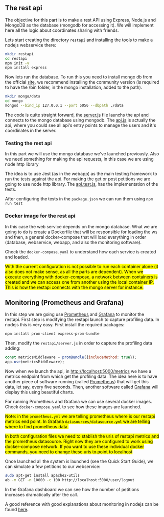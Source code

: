 ## The rest api
The objective for this part is to make a rest API using Express, Node.js and MongoDB as the database (mongodb for accessing it). We will implement here all the logic about coordinates sharing with friends.

Lets start creating the directory `restapi` and installing the tools to make a nodejs webservice there:
```sh
mkdir restapi
cd restapi
npm init -y
npm install express
```
Now lets run the database. To run this you need to install mongo db from the official [site](https://www.mongodb.com/try/download/community), we recommend installing the community version (is required to have the /bin folder, in the mongo installation, added to the path).
```sh
mkdir mongo/data
cd mongo
mongod --bind_ip 127.0.0.1 --port 5050 --dbpath ./data
```
The code is quite straight forward, the [server.js](restapi/server.js) file launchs the api and connects to the mongo database using mongodb. The [api.js](restapi/api.js) is actually the api, where you could see all api's entry points to manage the users and it's coordinates in the server.

### Testing the rest api
In this part we will use the mongo database we've launched previously. Also we need something for making the api requests, in this case we are using node http library

The idea is to use Jest (as in the webapp) as the main testing framework to run the tests against the api. For making the get or post petitions we are going to use node http library. The [api.test.js](restapi/tests/api.test.js), has the implementation of the tests.

After configuring the tests in the `package.json` we can run them using `npm run test`

### Docker image for the rest api
In this case the web service depends on the mongo database. What we are going to do is create a Dockerfile that will be responsible for loading the ws and then, a general docker-compose that will load everything in order (database, webservice, webapp, and also the monitoring software).

Check the `docker-compose.yaml` to understand how each service is created and loaded.

<mark>With the current configuration is not possible to run each container alone (it also does not make sense, as all the parts are dependent). When we execute everything with docker-compose, a network between containers is created and we can access one from another using the local container IP. This is how the restapi connects with the mongo server for instance.</mark>

## Monitoring (Prometheus and Grafana)
In this step we are going use [Prometheus](https://prometheus.io/) and [Grafana](https://grafana.com/) to monitor the restapi. First step is modifying the restapi launch to capture profiling data. In nodejs this is very easy. First install the required packages:

```sh
npm install prom-client express-prom-bundle
```

Then, modify the `restapi/server.js` in order to capture the profiling data adding:
```js
const metricsMiddleware = promBundle({includeMethod: true});
app.use(metricsMiddleware);
```
Now when we launch the api, in [http://localhost:5000/metrics](http://localhost:5000/metrics) we have a metrics endpoint from which get the profiling data. The idea here is to have another piece of software running (called [Prometheus](https://prometheus.io/)) that will get this data, let say, every five seconds. Then, another software called [Grafana](https://grafana.com/) will display this using beautiful charts.

For running Prometheus and Grafana we can use several docker images. Check `docker-compose.yaml` to see how these images are launched. 

<mark>Note: in the `prometheus.yml` we are telling prometheus where is our restapi metrics end point. In Grafana `datasources/datasource.yml` we are telling where to find prometheus data.</mark>

<mark>In both configuration files we need to stablish the uris of restapi metrics and the prometheus datasource. Right now they are configured to work using docker-compose network. If you want to use these individual docker commands, you need to change these uris to point to localhost</mark>

Once launched all the system is launched (see the Quick Start Guide), we can simulate a few petitions to our webservice:

```sh
sudo apt-get install apache2-utils
ab -m GET -n 10000 -c 100 http://localhost:5000/user/logout
```
In the Grafana dashboard we can see how the number of petitions increases dramatically after the call.

A good reference with good explanations about monitoring in nodejs can be found [here](https://github.com/coder-society/nodejs-application-monitoring-with-prometheus-and-grafana).
